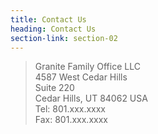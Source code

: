 ```yaml
---
title: Contact Us
heading: Contact Us
section-link: section-02
---
```


> Granite Family Office LLC<br />
> 4587 West Cedar Hills<br />
> Suite  220<br />
> Cedar Hills, UT 84062 USA <br />
> Tel:   801.xxx.xxxx <br />
> Fax: 801.xxx.xxxx <br />
